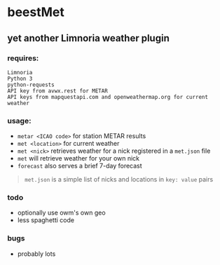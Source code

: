 # beestMet
## yet another Limnoria weather plugin

### requires:
```
Limnoria
Python 3
python-requests
API key from avwx.rest for METAR
API keys from mapquestapi.com and openweathermap.org for current weather
```

### usage:
* `metar <ICAO code>` for station METAR results
* `met <location>` for current weather
* `met <nick>` retrieves weather for a nick registered in a `met.json` file
* `met` will retrieve weather for your own nick
* `forecast` also serves a brief 7-day forecast
> `met.json` is a simple list of nicks and locations in `key: value` pairs


### todo
* optionally use owm's own geo
* less spaghetti code

### bugs
* probably lots
